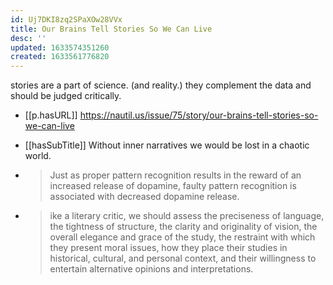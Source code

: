```yaml
---
id: Uj7DKI8zq2SPaXOw28VVx
title: Our Brains Tell Stories So We Can Live
desc: ''
updated: 1633574351260
created: 1633561776820
---
```




stories are a part of science. (and reality.) they complement the data and should be judged critically.

- [[p.hasURL]] https://nautil.us/issue/75/story/our-brains-tell-stories-so-we-can-live
- [[hasSubTitle]] Without inner narratives we would be lost in a chaotic world. 

- > Just as proper pattern recognition results in the reward of an increased release of dopamine, faulty pattern recognition is associated with decreased dopamine release. 

- > ike a literary critic, we should assess the preciseness of language, the tightness of structure, the clarity and originality of vision, the overall elegance and grace of the study, the restraint with which they present moral issues, how they place their studies in historical, cultural, and personal context, and their willingness to entertain alternative opinions and interpretations.
